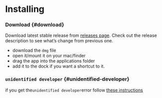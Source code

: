 # Installing

### Download {#download}

Download latest stable release from [releases page](https://github.com/OpenNewsLabs/autoEdit_2/releases). Check out the release description to see what’s change from previous one.

* download the `dmg` file
* open it/mount it on your mac/finder
* drag the app into the applications folder
* add it to the dock if you want a shortcut to it.

### `unidentified developer` {#unidentified-developer}

if you get the`unidentified developer`error follow [these instructions](https://support.apple.com/kb/ph18657?locale=en_US)

